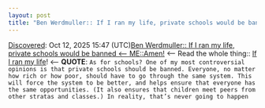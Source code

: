 ```yaml
---
layout: post
title: "Ben Werdmuller:: If I ran my life, private schools would be banned <-- ME::Amen!"
---
```

[Discovered](http://rolandtanglao.com/2020/07/29/p1-blogthis-checkvist-list-links-to-blog/): Oct 12, 2025 15:47 (UTC)[Ben Werdmuller:: If I ran my life, private schools would be banned <-- ME::Amen!](https://werd.io/if-i-ran-my-life/) <-- Read the whole thing:: [If I ran my life](https://werd.io/if-i-ran-my-life/)! <-- **QUOTE**: `As for schools? One of my most controversial opinions is that private schools should be banned. Everyone, no matter how rich or how poor, should have to go through the same system. This will force the system to be better, and helps ensure that everyone has the same opportunities. (It also ensures that children meet peers from other stratas and classes.) In reality, that’s never going to happen`
